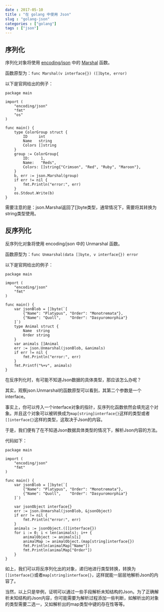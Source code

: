 ```yaml
---
date : 2017-05-10
title : "在 golang 中使用 Json"
slug : "golang-json"
categories : ["golang"]
tags : ["json"]
---
```


## 序列化

序列化对象将使用 [encoding/json](https://golang.org/pkg/encoding/json/) 中的 [Marshal](https://golang.org/pkg/encoding/json/#Marshal) 函数。

函数原型为：`func Marshal(v interface{}) ([]byte, error)`

以下是官网给出的例子：

```
package main

import (
	"encoding/json"
	"fmt"
	"os"
)

func main() {
	type ColorGroup struct {
		ID     int
		Name   string
		Colors []string
	}
	group := ColorGroup{
		ID:     1,
		Name:   "Reds",
		Colors: []string{"Crimson", "Red", "Ruby", "Maroon"},
	}
	b, err := json.Marshal(group)
	if err != nil {
		fmt.Println("error:", err)
	}
	os.Stdout.Write(b)
}
```

需要注意的是：json.Marshal返回了[]byte类型，通常情况下，需要将其转换为string类型使用。

## 反序列化

反序列化对象将使用 encoding/json 中的 Unmarshal 函数。

函数原型为：`func Unmarshal(data []byte, v interface{}) error`

以下是官网给出的例子：

```
package main

import (
	"encoding/json"
	"fmt"
)

func main() {
	var jsonBlob = []byte(`[
		{"Name": "Platypus", "Order": "Monotremata"},
		{"Name": "Quoll",    "Order": "Dasyuromorphia"}
	]`)
	type Animal struct {
		Name  string
		Order string
	}
	var animals []Animal
	err := json.Unmarshal(jsonBlob, &animals)
	if err != nil {
		fmt.Println("error:", err)
	}
	fmt.Printf("%+v", animals)
}
```

在反序列化时，有可能不知道Json数据的具体类型，那应该怎么办呢？

其实，观察json.Unmarshal的函数原型可以看到，其第二个参数是一个interface。

事实上，你可以传入一个interface对象的指针，反序列化函数依然会填充这个对象。并且这个对象可以被转换成为`map[string]interface{}`这样的类型或者`[]interface{}`这样的类型，这取决于Json的内容。

于是，我们便有了在不知道Json数据具体类型的情况下，解析Json内容的方法。

代码如下：

```
package main

import (
	"encoding/json"
	"fmt"
)

func main() {
	var jsonBlob = []byte(`[
		{"Name": "Platypus", "Order": "Monotremata"},
		{"Name": "Quoll",    "Order": "Dasyuromorphia"}
	]`)

	var jsonObject interface{}
	err := json.Unmarshal(jsonBlob, &jsonObject)
	if err != nil {
		fmt.Println("error:", err)
	}
	animals := jsonObject.([]interface{})
	for i := 0; i < len(animals); i++ {
		animalObject := animals[i]
		animalMap := animalObject.(map[string]interface{})
		fmt.Println(animalMap["Name"])
		fmt.Println(animalMap["Order"])
	}
}
```

如上，我们可以将反序列化出的对象，递归地进行类型转换，转换为`[]interface{}`或者`map[string]interface{}`，这样就能一层层地解析Json的内容了。

当然，以上只是举例，证明可以通过一些手段解析未知结构的Json。为了正确解析未知结构的Json内容，你可能需要为解析过程添加一些判断，如解析出的对象的类型需要二选一，又如解析出的map类型中键的存在性等等。